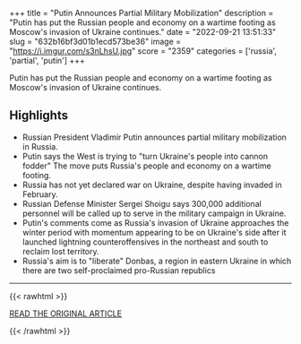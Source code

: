 +++
title = "Putin Announces Partial Military Mobilization"
description = "Putin has put the Russian people and economy on a wartime footing as Moscow's invasion of Ukraine continues."
date = "2022-09-21 13:51:33"
slug = "632b16bf3d01b1ecd573be36"
image = "https://i.imgur.com/s3nLhsU.jpg"
score = "2359"
categories = ['russia', 'partial', 'putin']
+++

Putin has put the Russian people and economy on a wartime footing as Moscow's invasion of Ukraine continues.

## Highlights

- Russian President Vladimir Putin announces partial military mobilization in Russia.
- Putin says the West is trying to "turn Ukraine's people into cannon fodder" The move puts Russia's people and economy on a wartime footing.
- Russia has not yet declared war on Ukraine, despite having invaded in February.
- Russian Defense Minister Sergei Shoigu says 300,000 additional personnel will be called up to serve in the military campaign in Ukraine.
- Putin's comments come as Russia's invasion of Ukraine approaches the winter period with momentum appearing to be on Ukraine's side after it launched lightning counteroffensives in the northeast and south to reclaim lost territory.
- Russia's aim is to "liberate" Donbas, a region in eastern Ukraine in which there are two self-proclaimed pro-Russian republics

---

{{< rawhtml >}}
  <p class="article-category">
    <a target="_blank" href="https://www.cnbc.com/2022/09/21/russia-ukraine-war-putin-announces-partial-military-mobilization.html">READ THE ORIGINAL ARTICLE</a>
  </p>
{{< /rawhtml >}}
